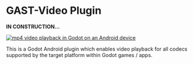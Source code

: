 # GAST-Video Plugin

**IN CONSTRUCTION...**

[![mp4 video playback in Godot on an Android device](https://drive.google.com/file/d/1RDe0FAAGUlnskuFreqkDeiyxVh5EBiu1/view?usp=sharing)](https://drive.google.com/file/d/1EivylJMbkO9GymIkv8D25vOIxNevDT2C/view?usp=sharing)

This is a Godot Android plugin which enables video playback for all codecs supported by the target platform within Godot games / apps.
